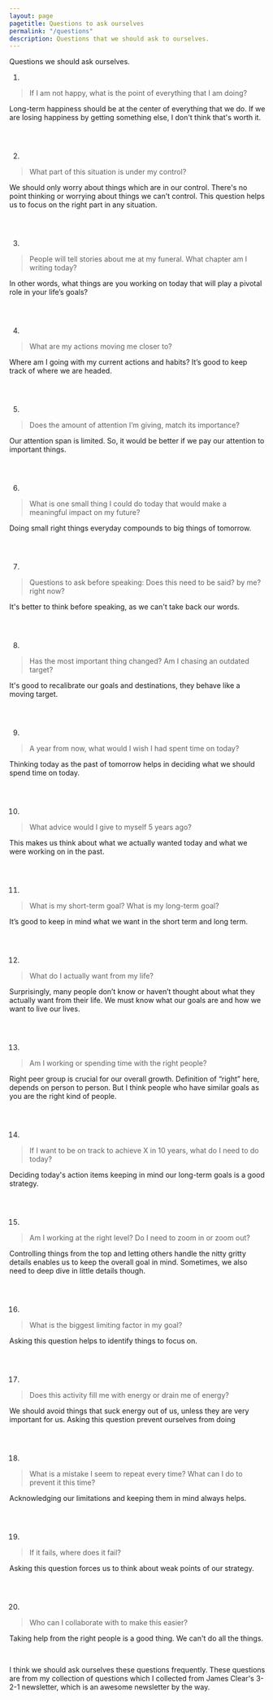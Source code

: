 ```yaml
---
layout: page
pagetitle: Questions to ask ourselves
permalink: "/questions"
description: Questions that we should ask to ourselves.
---
```


Questions we should ask ourselves.

1.

> If I am not happy, what is the point of everything that I am doing?

Long-term happiness should be at the center of everything that we do. If we are losing happiness by getting something else, I don't think that's worth it.  

<hr style="height:0px; color:rgb(240,240,240); background-color:#DCDCDC;"><br/>

2.

> What part of this situation is under my control?

We should only worry about things which are in our control. There's no point thinking or worrying about things we can't control. This question helps us to focus on the right part in any situation.

<hr style="height:0px; color:rgb(240,240,240); background-color:#DCDCDC;"><br/>

3.

> People will tell stories about me at my funeral. What chapter am I writing today?

In other words, what things are you working on today that will play a pivotal role in your life’s goals? 

<hr style="height:0px; color:rgb(240,240,240); background-color:#DCDCDC;"><br/>

4.

> What are my actions moving me closer to?

Where am I going with my current actions and habits? It’s good to keep track of where we are headed.

<hr style="height:0px; color:rgb(240,240,240); background-color:#DCDCDC;"><br/>

5.

> Does the amount of attention I’m giving, match its importance?

Our attention span is limited. So, it would be better if we pay our attention to important things.

<hr style="height:0px; color:rgb(240,240,240); background-color:#DCDCDC;"><br/>

6.

> What is one small thing I could do today that would make a meaningful impact on my future?

Doing small right things everyday compounds to big things of tomorrow.


<hr style="height:0px; color:rgb(240,240,240); background-color:#DCDCDC;"><br/>

7.

> Questions to ask before speaking: Does this need to be said? by me? right now?

It's better to think before speaking, as we can't take back our words.

<hr style="height:0px; color:rgb(240,240,240); background-color:#DCDCDC;"><br/>

8.

> Has the most important thing changed? Am I chasing an outdated target?

It's good to recalibrate our goals and destinations, they behave like a moving target.

<hr style="height:0px; color:rgb(240,240,240); background-color:#DCDCDC;"><br/>

9.

> A year from now, what would I wish I had spent time on today?

Thinking today as the past of tomorrow helps in deciding what we should spend time on today.

<hr style="height:0px; color:rgb(240,240,240); background-color:#DCDCDC;"><br/>

10.

> What advice would I give to myself 5 years ago?

This makes us think about what we actually wanted today and what we were working on in the past.

<hr style="height:0px; color:rgb(240,240,240); background-color:#DCDCDC;"><br/>

11.

> What is my short-term goal? What is my long-term goal?

It’s good to keep in mind what we want in the short term and long term.

<hr style="height:0px; color:rgb(240,240,240); background-color:#DCDCDC;"><br/>

12.

> What do I actually want from my life?

Surprisingly, many people don’t know or haven’t thought about what they actually want from their life. We must know what our goals are and how we want to live our lives.

<hr style="height:0px; color:rgb(240,240,240); background-color:#DCDCDC;"><br/>

13.

> Am I working or spending time with the right people?

Right peer group is crucial for our overall growth. Definition of “right” here, depends on person to person. But I think people who have similar goals as you are the right kind of people.

<hr style="height:0px; color:rgb(240,240,240); background-color:#DCDCDC;"><br/>

14.

> If I want to be on track to achieve X in 10 years, what do I need to do today?

Deciding today's action items keeping in mind our long-term goals is a good strategy.

<hr style="height:0px; color:rgb(240,240,240); background-color:#DCDCDC;"><br/>

15.

> Am I working at the right level? Do I need to zoom in or zoom out?

Controlling things from the top and letting others handle the nitty gritty details enables us to keep the overall goal in mind. Sometimes, we also need to deep dive in little details though.

<hr style="height:0px; color:rgb(240,240,240); background-color:#DCDCDC;"><br/>

16.

> What is the biggest limiting factor in my goal?

Asking this question helps to identify things to focus on.

<hr style="height:0px; color:rgb(240,240,240); background-color:#DCDCDC;"><br/>

17.

> Does this activity fill me with energy or drain me of energy?

We should avoid things that suck energy out of us, unless they are very important for us. Asking this question prevent ourselves from doing

<hr style="height:0px; color:rgb(240,240,240); background-color:#DCDCDC;"><br/>

18.

> What is a mistake I seem to repeat every time? What can I do to prevent it this time?

Acknowledging our limitations and keeping them in mind always helps.

<hr style="height:0px; color:rgb(240,240,240); background-color:#DCDCDC;"><br/>

19.

> If it fails, where does it fail?

Asking this question forces us to think about weak points of our strategy.

<hr style="height:0px; color:rgb(240,240,240); background-color:#DCDCDC;"><br/>

20.

> Who can I collaborate with to make this easier?

Taking help from the right people is a good thing. We can't do all the things.

<br/>

I think we should ask ourselves these questions frequently. These questions are from my collection of questions which I collected from James Clear's 3-2-1 newsletter, which is an awesome newsletter by the way.


[comment]: <> (What if you stopped trying to think your way through it and started to act your way through it?)

[comment]: <> (In what areas would you benefit from setting clearer boundaries?)

[comment]: <> (What do you need to de-prioritize?)

[comment]: <> (Which of my relationships are win-win? Which of my relationships are one-sided?)

[comment]: <> (What do I have planned for today that energizes me?)

[comment]: <> (What happens if I slow down? What happens if I speed up?)

[comment]: <> (What do you love doing so much that the words failure and success essentially become irrelevant?)

[comment]: <> (What bad habits do I need to let go of, so I can walk freely?)

[comment]: <> (If I keep doing what I am about to do today for the next five years, will I end up with more of what I want or less of what I want?)

[comment]: <> (How can I create an environment that will naturally bring about my desired change?)

[comment]: <> (What do I keep coming back to? What is that telling me?)

[comment]: <> (What could be improved? What could be removed?)

[comment]: <> (What 6-month period of your life was the most energizing and fun? What can you learn from your answer?)

[comment]: <> (What is the highest leverage action I can execute on right now?)

[comment]: <> (What is one repeating problem you can automate or eliminate today?)







